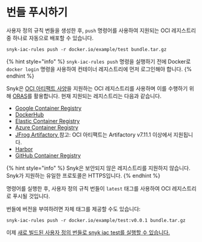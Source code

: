 # 번들 푸시하기

사용자 정의 규칙 번들을 생성한 후, `push` 명령어를 사용하여 지원되는 OCI 레지스트리 중 하나로 자동으로 배포할 수 있습니다.

```
snyk-iac-rules push -r docker.io/example/test bundle.tar.gz
```

{% hint style="info" %}
`snyk-iac-rules push` 명령을 실행하기 전에 Docker로 `docker login` 명령을 사용하여 컨테이너 레지스트리에 먼저 로그인해야 합니다.
{% endhint %}

Snyk은 [OCI 아티팩트 사양](https://github.com/opencontainers/artifacts)을 지원하는 OCI 레지스트리를 사용하며 이를 수행하기 위해 [ORAS](https://github.com/deislabs/oras)를 활용합니다. 현재 지원되는 레지스트리는 다음과 같습니다.

* [Google Container Registry](https://cloud.google.com/container-registry)
* [DockerHub](https://hub.docker.com)
* [Elastic Container Registry](https://aws.amazon.com/ecr/)
* [Azure Container Registry](https://azure.microsoft.com/en-us/services/container-registry/)
* [JFrog Artifactory ](https://www.jfrog.com/confluence/display/JFROG/Docker+Registry)참고: OCI 아티팩트는 Artifactory v7.11.1 이상에서 지원됩니다.
* [Harbor](https://goharbor.io)
* [GitHub Container Registry](https://docs.github.com/en/packages/working-with-a-github-packages-registry/working-with-the-container-registry)

{% hint style="info" %}
Snyk은 보안되지 않은 레지스트리를 지원하지 않습니다. Snyk가 지원하는 유일한 프로토콜은 HTTPS입니다.
{% endhint %}

명령어를 실행한 후, 사용자 정의 규칙 번들이 `latest` 태그를 사용하여 OCI 레지스트리로 푸시될 것입니다.

번들에 버전을 부여하려면 자체 태그를 제공할 수도 있습니다:

```
snyk-iac-rules push -r docker.io/example/test:v0.0.1 bundle.tar.gz
```

이제 [새로 빌드된 사용자 정의 번들로 snyk iac test를 실행할 수 있습니다.](../use-iac-custom-rules-with-cli/)